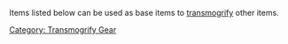 Items listed below can be used as base items to
[transmogrify](transmogrify "wikilink") other items.

[Category: Transmogrify Gear](Category:_Transmogrify_Gear "wikilink")
